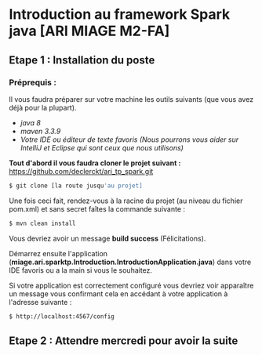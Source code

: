 # Introduction au framework Spark java [ARI MIAGE M2-FA]
## Etape 1 : Installation du poste

### Préprequis : 
Il vous faudra préparer sur votre machine les outils suivants (que vous avez déjà pour la plupart).
- *java 8*
- *maven 3.3.9*
- *Votre IDE ou éditeur de texte favoris (Nous pourrons vous aider sur IntelliJ et Eclipse qui sont ceux que nous utilisons)*

**Tout d'abord il vous faudra cloner le projet suivant :** https://github.com/declerckt/ari_tp_spark.git
```sh
$ git clone [la route jusqu'au projet]
```
Une fois ceci fait, rendez-vous à la racine du projet (au niveau du fichier pom.xml) et sans secret faîtes la commande suivante : 
```sh
$ mvn clean install
```
Vous devriez avoir un message **build success** (Félicitations).

Démarrez ensuite l'application (**miage.ari.sparktp.Introduction.IntroductionApplication.java**) dans votre IDE favoris ou a la main si vous le souhaitez.

Si votre application est correctement configuré vous devriez voir apparaître un message vous confirmant cela en accédant à votre application à l'adresse suivante :

```sh
$ http://localhost:4567/config
```
## Etape 2 : Attendre mercredi pour avoir la suite
